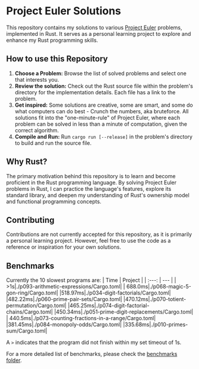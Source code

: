 # Project Euler Solutions
This repository contains my solutions to various [Project Euler](projecteuler.net) problems, implemented in Rust. It serves as a personal learning project to explore and enhance my Rust programming skills.
## How to use this Repository
1. **Choose a Problem:** Browse the list of solved problems and select one that interests you.
2. **Review the solution:** Check out the Rust source file within the problem's directory for the implementation details. Each file has a link to the problem.
3. **Get inspired:** Some solutions are creative, some are smart, and some do what computers can do best - Crunch the numbers, aka bruteforce. All solutions fit into the "one-minute-rule" of Project Euler, where each problem can be solved in less than a minute of computation, given the correct algorithm.
4. **Compile and Run:** Run `cargo run [--release]` in the problem's directory to build and run the source file.
## Why Rust?
The primary motivation behind this repository is to learn and become proficient in the Rust programming language. By solving Project Euler problems in Rust, I can practice the language's features, explore its standard library, and deepen my understanding of Rust's ownership model and functional programming concepts.
## Contributing
Contributions are not currently accepted for this repository, as it is primarily a personal learning project. However, feel free to use the code as a reference or inspiration for your own solutions.
## Benchmarks
Currently the 10 slowest programs are:
| Time | Project |
| :---: | --- |
|     >1s|./p093-arithmetic-expressions/Cargo.toml|
| 688.0ms|./p068-magic-5-gon-ring/Cargo.toml|
|518.97ms|./p034-digit-factorials/Cargo.toml|
|482.22ms|./p060-prime-pair-sets/Cargo.toml|
|470.12ms|./p070-totient-permutation/Cargo.toml|
|465.25ms|./p074-digit-factorial-chains/Cargo.toml|
|450.34ms|./p051-prime-digit-replacements/Cargo.toml|
| 440.5ms|./p073-counting-fractions-in-a-range/Cargo.toml|
|381.45ms|./p084-monopoly-odds/Cargo.toml|
|335.68ms|./p010-primes-sum/Cargo.toml|

A `>` indicates that the program did not finish within my set timeout of 1s.

For a more detailed list of benchmarks, please check the [benchmarks folder](./benchmarks/).  
